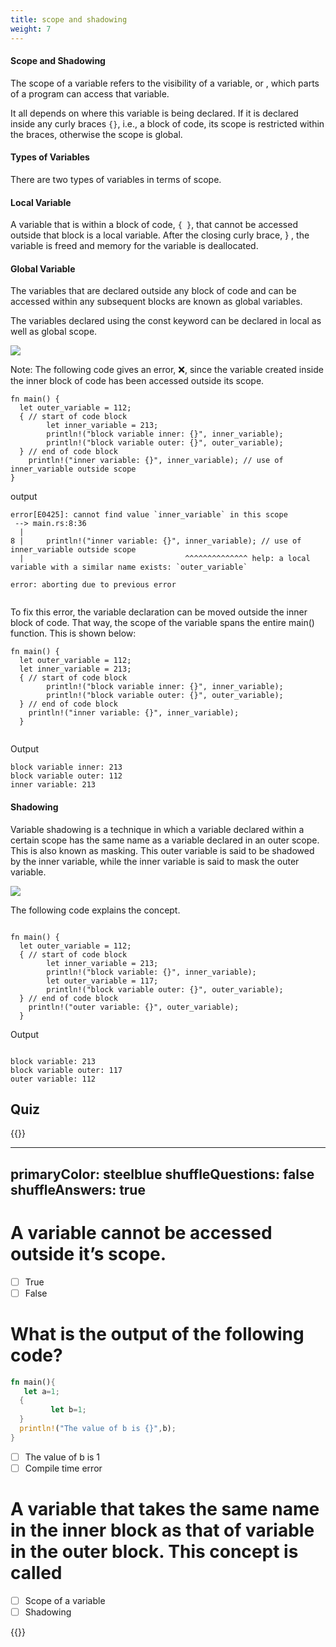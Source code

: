 ```yaml
---
title: scope and shadowing
weight: 7
---
```


#### Scope and Shadowing

The scope of a variable refers to the visibility of a variable, or , which parts of a program can access that variable.

It all depends on where this variable is being declared. If it is declared inside any curly braces `{}`, i.e., a block of code, its scope is restricted within the braces, otherwise the scope is global.

#### Types of Variables 

There are two types of variables in terms of scope.

#### Local Variable 

A variable that is within a block of code, `{ }`, that cannot be accessed outside that block is a local variable. After the closing curly brace, } , the variable is freed and memory for the variable is deallocated.


#### Global Variable 

The variables that are declared outside any block of code and can be accessed within any subsequent blocks are known as global variables.

The variables declared using the const keyword can be declared in local as well as global scope. 

![](/img/diagrams/7.local-var.png)

Note: The following code gives an error, ❌, since the variable created inside the inner block of code has been accessed outside its scope.

```
fn main() {
  let outer_variable = 112;
  { // start of code block
        let inner_variable = 213;
        println!("block variable inner: {}", inner_variable);
        println!("block variable outer: {}", outer_variable);
  } // end of code block
    println!("inner variable: {}", inner_variable); // use of inner_variable outside scope
}

```

output 

```
error[E0425]: cannot find value `inner_variable` in this scope
 --> main.rs:8:36
  |
8 |     println!("inner variable: {}", inner_variable); // use of inner_variable outside scope
  |                                    ^^^^^^^^^^^^^^ help: a local variable with a similar name exists: `outer_variable`

error: aborting due to previous error


```
To fix this error, the variable declaration can be moved outside the inner block of code. That way, the scope of the variable spans the entire main() function. This is shown below:

```
fn main() {
  let outer_variable = 112;
  let inner_variable = 213;
  { // start of code block
        println!("block variable inner: {}", inner_variable);
        println!("block variable outer: {}", outer_variable);
  } // end of code block
    println!("inner variable: {}", inner_variable);
  }


```
Output
```
block variable inner: 213
block variable outer: 112
inner variable: 213

```

#### Shadowing

Variable shadowing is a technique in which a variable declared within a certain scope has the same name as a variable declared in an outer scope. This is also known as masking. This outer variable is said to be shadowed by the inner variable, while the inner variable is said to mask the outer variable.


![](/img/diagrams/8.shadowing.png) 

The following code explains the concept.

```

fn main() {
  let outer_variable = 112;
  { // start of code block
        let inner_variable = 213;
        println!("block variable: {}", inner_variable);
        let outer_variable = 117;
        println!("block variable outer: {}", outer_variable);
  } // end of code block
    println!("outer variable: {}", outer_variable);
  }

```

Output
```

block variable: 213
block variable outer: 117
outer variable: 112

```

## Quiz

{{<quizdown>}}


---
primaryColor: steelblue
shuffleQuestions: false
shuffleAnswers: true
---



#  A variable cannot be accessed outside it’s scope. 
 - [ ] True 
 - [ ] False 

#  What is the output of the following code? 

```rust
fn main(){
   let a=1;
  {
         let b=1;
  }
  println!("The value of b is {}",b);
}

```

 - [ ] The value of b is 1 
 - [ ] Compile time error 

#  A variable that takes the same name in the inner block as that of variable in the outer block. This concept is called 

 - [ ] Scope of a variable 
 - [ ] Shadowing 

{{</quizdown>}}












